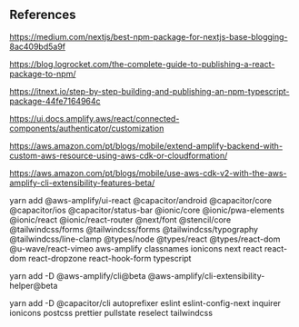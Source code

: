 ## References

https://medium.com/nextjs/best-npm-package-for-nextjs-base-blogging-8ac409bd5a9f

https://blog.logrocket.com/the-complete-guide-to-publishing-a-react-package-to-npm/

https://itnext.io/step-by-step-building-and-publishing-an-npm-typescript-package-44fe7164964c

https://ui.docs.amplify.aws/react/connected-components/authenticator/customization

https://aws.amazon.com/pt/blogs/mobile/extend-amplify-backend-with-custom-aws-resource-using-aws-cdk-or-cloudformation/

https://aws.amazon.com/pt/blogs/mobile/use-aws-cdk-v2-with-the-aws-amplify-cli-extensibility-features-beta/

yarn add @aws-amplify/ui-react @capacitor/android @capacitor/core @capacitor/ios @capacitor/status-bar @ionic/core @ionic/pwa-elements @ionic/react @ionic/react-router @next/font @stencil/core @tailwindcss/forms @tailwindcss/forms @tailwindcss/typography @tailwindcss/line-clamp @types/node @types/react @types/react-dom @u-wave/react-vimeo aws-amplify classnames ionicons next react react-dom react-dropzone react-hook-form typescript

yarn add -D @aws-amplify/cli@beta @aws-amplify/cli-extensibility-helper@beta

yarn add -D @capacitor/cli autoprefixer eslint eslint-config-next inquirer ionicons postcss prettier pullstate reselect tailwindcss

